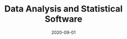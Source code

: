 ---
title: "Data Analysis and Statistical Software"
collection: teaching
type: "TA, graduate course"
permalink: /teaching/2020-fall
venue: "Peking University, Guanghua Scholl of Management"
date: 2020-09-01
---